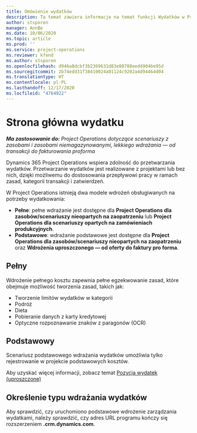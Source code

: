 ```yaml
---
title: Omówienie wydatków
description: Ta temat zawiera informacje na temat funkcji Wydatków w Project Operations.
author: stsporen
manager: AnnBe
ms.date: 10/06/2020
ms.topic: article
ms.prod: ''
ms.service: project-operations
ms.reviewer: kfend
ms.author: stsporen
ms.openlocfilehash: d946a8dcbf3b2369631d83e80788eed4904be95d
ms.sourcegitcommit: 2b74edd31f38410024a01124c9202a4d94464d04
ms.translationtype: HT
ms.contentlocale: pl-PL
ms.lasthandoff: 12/17/2020
ms.locfileid: "4764922"
---
```

# <a name="expense-home-page"></a>Strona główna wydatku

_**Ma zastosowanie do:** Project Operations dotyczące scenariuszy z zasobami i zasobami niemagazynowanymi, lekkiego wdrażania — od transakcji do fakturowania proforma_


Dynamics 365 Project Operations wspiera zdolność do przetwarzania wydatków. Przetwarzanie wydatków jest realizowane z projektami lub bez nich, dzięki możliwemu do dostosowania przepływowi pracy w ramach zasad, kategorii transakcji i zatwierdzeń.

W Project Operations istnieją dwa modele wdrożeń obsługiwanych na potrzeby wydatkowania: 

- **Pełne**: pełne wdrażanie jest dostępne dla **Project Operations dla zasobów/scenariuszy nieopartych na zaopatrzeniu** lub **Project Operations dla scenariuszy opartych na zamówieniach produkcyjnych**.
- **Podstawowe**: wdrażanie podstawowe jest dostępne dla **Project Operations dla zasobów/scenariuszy nieopartych na zaopatrzeniu** oraz **Wdrożenia uproszczonego — od oferty do faktury pro forma**.

## <a name="full"></a>Pełny 
Wdrożenie pełnego kosztu zapewnia pełne egzekwowanie zasad, które obejmuje możliwość tworzenia zasad, takich jak:

  - Tworzenie limitów wydatków w kategorii
  - Podróż
  - Dieta
  - Pobieranie danych z karty kredytowej
  - Optyczne rozpoznawanie znaków z paragonów (OCR)

## <a name="basic"></a>Podstawowy 
Scenariusz podstawowego wdrażania wydatków umożliwia tylko rejestrowanie w projekcie podstawowych kosztów. 

Aby uzyskać więcej informacji, zobacz temat [Pozycja wydatek (uproszczone)](basic-expense.md)

## <a name="determine-your-expense-deployment"></a>Określenie typu wdrażania wydatków
Aby sprawdzić, czy uruchomiono podstawowe wdrożenie zarządzania wydatkami, należy sprawdzić, czy adres URL programu kończy się rozszerzeniem **.crm.dynamics.com**. 
